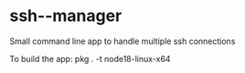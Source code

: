 # ssh--manager
Small command line app to handle multiple ssh connections

To build the app:
pkg . -t node18-linux-x64
